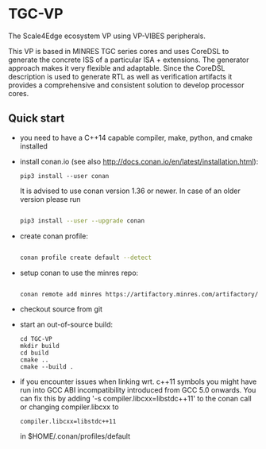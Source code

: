 # TGC-VP
The Scale4Edge ecosystem VP using VP-VIBES peripherals.

This VP is based in MINRES TGC series cores and uses CoreDSL to generate the concrete ISS 
of a particular ISA + extensions. The generator approach makes it very flexible and adaptable.
Since the CoreDSL description is used to generate RTL as well as verification artifacts it 
provides a comprehensive and consistent solution to develop processor cores.

## Quick start

* you need to have a C++14 capable compiler, make, python, and cmake installed
* install conan.io (see also http://docs.conan.io/en/latest/installation.html):
  
  ```
  pip3 install --user conan
  ```
  
  It is advised to use conan version 1.36 or newer. In case of an older version please run
  
  ```sh

  pip3 install --user --upgrade conan

  ``` 
  
* create conan profile:
  
  ```sh

  conan profile create default --detect

  ```
  
* setup conan to use the minres repo:
  
  ```sh

  conan remote add minres https://artifactory.minres.com/artifactory/api/conan/oss

  ```
  
* checkout source from git
* start an out-of-source build:
  
  ```
  cd TGC-VP
  mkdir build
  cd build
  cmake ..
  cmake --build .
  ```
  
* if you encounter issues when linking wrt. c++11 symbols you might have run into GCC ABI incompatibility introduced from GCC 5.0 onwards. You can fix this by adding '-s compiler.libcxx=libstdc++11' to the conan call or changing compiler.libcxx to
  
  ```
  compiler.libcxx=libstdc++11
  ```
  
  in $HOME/.conan/profiles/default


